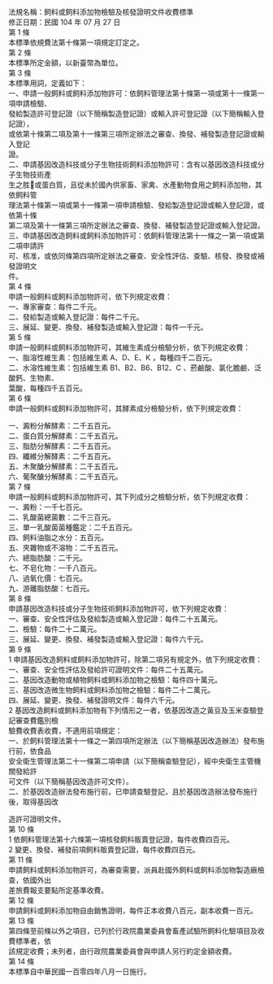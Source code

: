 法規名稱：飼料或飼料添加物檢驗及核發證明文件收費標準  
修正日期：民國 104 年 07 月 27 日  
第 1 條  
本標準依規費法第十條第一項規定訂定之。  
第 2 條  
本標準所定金額，以新臺幣為單位。  
第 3 條  
本標準用詞，定義如下：  
一、申請一般飼料或飼料添加物許可：依飼料管理法第十條第一項或第十一條第一項申請檢驗、  
發給製造許可登記證（以下簡稱製造登記證）或輸入許可登記證（以下簡稱輸入登記證），  
或依第十條第二項及第十一條第三項所定辦法之審查、換發、補發製造登記證或輸入登記  
證。  
二、申請基因改造科技或分子生物技術飼料添加物許可：含有以基因改造科技或分子生物技術產  
生之胜￿或蛋白質，且從未於國內供家畜、家禽、水產動物食用之飼料添加物，其依飼料管  
理法第十條第一項或第十一條第一項申請檢驗、發給製造登記證或輸入登記證，或依第十條  
第二項及第十一條第三項所定辦法之審查、換發、補發製造登記證或輸入登記證。  
三、申請基因改造飼料或飼料添加物許可：依飼料管理法第十一條之一第一項或第二項申請許  
可、核准，或依同條第四項所定辦法之審查、安全性評估、查驗、核發、換發或補發證明文  
件。  
第 4 條  
申請一般飼料或飼料添加物許可，依下列規定收費：  
一、專家審查：每件二千元。  
二、發給製造或輸入登記證：每件二千元。  
三、展延、變更、換發、補發製造或輸入登記證：每件一千元。  
第 5 條  
申請一般飼料或飼料添加物許可，其維生素成分檢驗分析，依下列規定收費：  
一、脂溶性維生素：包括維生素 A、D、E、K ，每種四千二百元。  
二、水溶性維生素：包括維生素 B1、B2、B6、B12、C 、菸鹼酸、氯化膽鹼、泛酸鈣、生物素、  
葉酸，每種四千五百元。  
第 6 條  
申請一般飼料或飼料添加物許可，其酵素成分檢驗分析，依下列規定收費：  


一、澱粉分解酵素：二千五百元。  
二、蛋白質分解酵素：二千五百元。  
三、脂肪分解酵素：二千五百元。  
四、纖維分解酵素：二千五百元。  
五、木聚醣分解酵素：二千五百元。  
六、葡聚醣分解酵素：二千五百元。  
第 7 條  
申請一般飼料或飼料添加物許可，其下列成分之檢驗分析，依下列規定收費：  
一、澱粉：一千七百元。  
二、乳酸菌總菌數：二千三百元。  
三、單一乳酸菌菌種鑑定：二千五百元。  
四、飼料油脂之水分：五百元。  
五、夾雜物或不溶物：二千五百元。  
六、總脂肪酸：二千元。  
七、不皂化物：一千八百元。  
八、過氧化價：七百元。  
九、游離脂肪酸：七百元。  
第 8 條  
申請基因改造科技或分子生物技術飼料添加物許可，依下列規定收費：  
一、審查、安全性評估及發給製造或輸入登記證：每件二十五萬元。  
二、檢驗：每件二十二萬元。  
三、展延、變更、換發、補發製造或輸入登記證：每件六千元。  
第 9 條  
1 申請基因改造飼料或飼料添加物許可，除第二項另有規定外，依下列規定收費：  
一、審查、安全性評估及發給許可證明文件：每件二十五萬元。  
二、基因改造動物或植物飼料或飼料添加物之檢驗：每件四十萬元。  
三、基因改造微生物飼料或飼料添加物之檢驗：每件二十二萬元。  
四、展延、變更、換發、補發證明文件：每件六千元。  
2 基因改造飼料或飼料添加物有下列情形之一者，依基因改造之黃豆及玉米查驗登記審查費鑑別檢  
驗費收費表收費，不適用前項規定：  
一、於飼料管理法第十一條之一第四項所定辦法（以下簡稱基因改造辦法）發布施行前，依食品  
安全衛生管理法第二十一條第二項申請（以下簡稱查驗登記），經中央衛生主管機關發給許  
可文件（以下簡稱基因改造許可文件）。  
二、於基因改造辦法發布施行前，已申請查驗登記，且於基因改造辦法發布施行後，取得基因改  


造許可證明文件。  
第 10 條  
1 依飼料管理法第十六條第一項核發飼料販賣登記證，每件收費四百元。  
2 變更、換發、補發前項飼料販賣登記證，每件收費四百元。  
第 11 條  
申請飼料或飼料添加物許可，為審查需要，派員赴國外飼料或飼料添加物製造廠檢查，依國外出  
差旅費報支要點所定基準收費。  
第 12 條  
申請飼料或飼料添加物自由銷售證明，每件正本收費八百元，副本收費一百元。  
第 13 條  
第四條至前條以外之項目，已列於行政院農業委員會畜產試驗所飼料化驗項目及收費標準者，依  
該規定收費；未列者，由行政院農業委員會與申請人另行約定金額收費。  
第 14 條  
本標準自中華民國一百零四年八月一日施行。  


